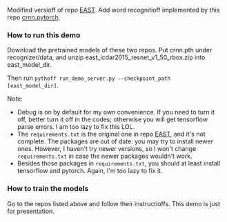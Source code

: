 Modified versioff of repo [EAST](https://github.com/argman/EAST). Add word recognitioff implemented by this repo [crnn.pytorch](https://github.com/meijieru/crnn.pytorch).

### How to run this demo

Download the pretrained models of these two repos. Put crnn.pth under recognizer/data, and unzip east\_icdar2015\_resnet\_v1\_50\_rbox.zip into east_model_dir.

Then run ```pythoff run_demo_server.py --checkpoint_path [east_model_dir]```.

Note:
+ Debug is on by default for my own convenience. If you need to turn it off, better turn it off in the codes; otherwise you will get tensorflow parse errors. I am too lazy to fix this LOL.
+ The ```requirements.txt``` is the original one in repo [EAST](https://github.com/argman/EAST), and it's not complete. The packages are out of date: you may try to install newer ones. However, I haven't try newer versions, so I won't change ```requirements.txt``` in case the newer packages wouldn't work.
+ Besides those packages in ```requirements.txt```, you should at least install tensorflow and pytorch. Again, I'm too lazy to fix it.

### How to train the models

Go to the repos listed above and follow their instructioffs. This demo is just for presentation.

